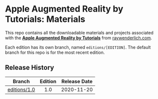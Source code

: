 # Apple Augmented Reality by Tutorials: Materials

This repo contains all the downloadable materials and projects associated with the **[Apple Augmented Reality by Tutorials](https://store.raywenderlich.com/products/apple-augmented-reality-by-tutorials)** from [raywenderlich.com](https://www.raywenderlich.com).

Each edition has its own branch, named `editions/[EDITION]`. The default branch for this repo is for the most recent edition.

## Release History

| Branch                                                                           | Edition | Release Date |
| -------------------------------------------------------------------------------- |:-------:|:------------:|
| [editions/1.0](https://github.com/raywenderlich/apr-materials/tree/editions/1.0) | 1.0     | 2020-11-20   |

